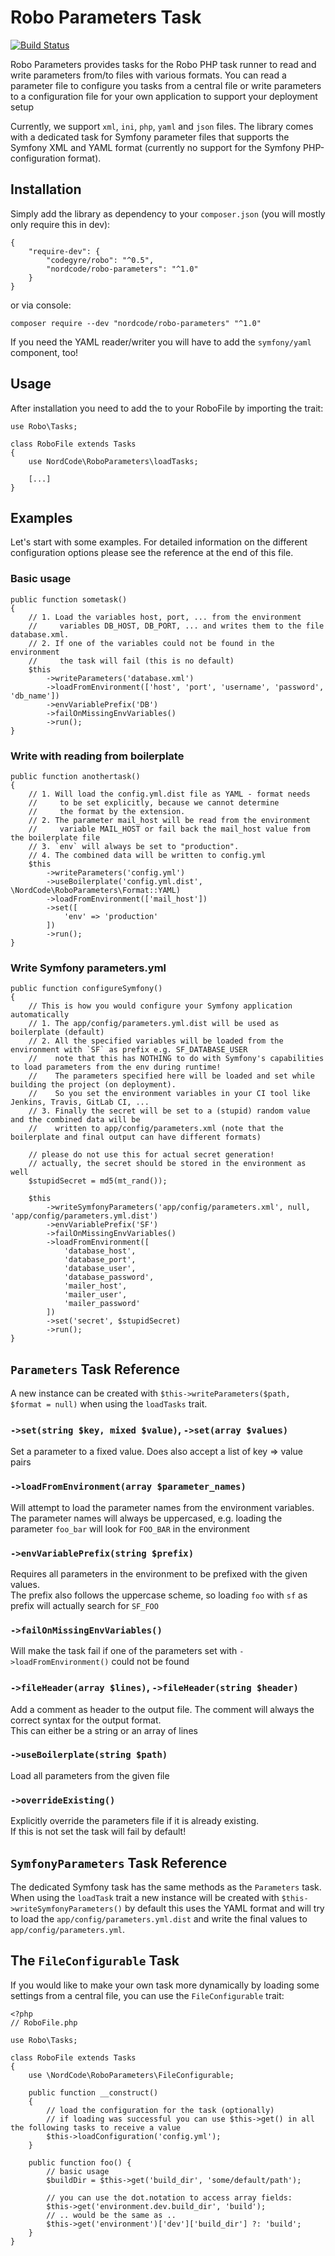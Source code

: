 Robo Parameters Task
=====
[![Build Status](https://travis-ci.org/nordcode/robo-parameters.svg?branch=master)](https://travis-ci.org/nordcode/robo-parameters)

Robo Parameters provides tasks for the Robo PHP task runner to read
and write parameters from/to files with various formats. You can
read a parameter file to configure you tasks from a central file
or write parameters to a configuration file for your own application
to support your deployment setup

Currently, we support `xml`, `ini`, `php`, `yaml` and `json` files.
The library comes with a dedicated task for Symfony parameter
files that supports the Symfony XML and YAML format
(currently no support for the Symfony PHP-configuration format).


## Installation
Simply add the library as dependency to your `composer.json` (you will mostly only require this in dev):
```
{
    "require-dev": {
        "codegyre/robo": "^0.5",
        "nordcode/robo-parameters": "^1.0"
    }
}
```
or via console:
```
composer require --dev "nordcode/robo-parameters" "^1.0"
```

If you need the YAML reader/writer you will have to add the `symfony/yaml` component, too!

## Usage
After installation you need to add the  to your RoboFile by importing the trait:
```
use Robo\Tasks;

class RoboFile extends Tasks
{
    use NordCode\RoboParameters\loadTasks;
    
    [...]
}
```

## Examples
Let's start with some examples. For detailed information on the different configuration options please see the
 reference at the end of this file.

### Basic usage
```
public function sometask()
{
    // 1. Load the variables host, port, ... from the environment
    //     variables DB_HOST, DB_PORT, ... and writes them to the file database.xml.
    // 2. If one of the variables could not be found in the environment
    //     the task will fail (this is no default)
    $this
        ->writeParameters('database.xml')
        ->loadFromEnvironment(['host', 'port', 'username', 'password', 'db_name'])
        ->envVariablePrefix('DB')
        ->failOnMissingEnvVariables()
        ->run();
}
```

### Write with reading from boilerplate
```
public function anothertask()
{
    // 1. Will load the config.yml.dist file as YAML - format needs
    //     to be set explicitly, because we cannot determine
    //     the format by the extension.
    // 2. The parameter mail_host will be read from the environment
    //     variable MAIL_HOST or fail back the mail_host value from the boilerplate file
    // 3. `env` will always be set to "production".
    // 4. The combined data will be written to config.yml
    $this
        ->writeParameters('config.yml')
        ->useBoilerplate('config.yml.dist', \NordCode\RoboParameters\Format::YAML)
        ->loadFromEnvironment(['mail_host'])
        ->set([
            'env' => 'production'
        ])
        ->run();
}
```

### Write Symfony parameters.yml
```
public function configureSymfony()
{
    // This is how you would configure your Symfony application automatically
    // 1. The app/config/parameters.yml.dist will be used as boilerplate (default)
    // 2. All the specified variables will be loaded from the environment with `SF` as prefix e.g. SF_DATABASE_USER
    //    note that this has NOTHING to do with Symfony's capabilities to load parameters from the env during runtime!
    //    The parameters specified here will be loaded and set while building the project (on deployment).
    //    So you set the environment variables in your CI tool like Jenkins, Travis, GitLab CI, ...
    // 3. Finally the secret will be set to a (stupid) random value and the combined data will be
    //    written to app/config/parameters.xml (note that the boilerplate and final output can have different formats)
    
    // please do not use this for actual secret generation!
    // actually, the secret should be stored in the environment as well
    $stupidSecret = md5(mt_rand());
    
    $this
        ->writeSymfonyParameters('app/config/parameters.xml', null, 'app/config/parameters.yml.dist')
        ->envVariablePrefix('SF')
        ->failOnMissingEnvVariables()
        ->loadFromEnvironment([
            'database_host',
            'database_port',
            'database_user',
            'database_password',
            'mailer_host',
            'mailer_user',
            'mailer_password'
        ])
        ->set('secret', $stupidSecret)
        ->run();
}
```


## `Parameters` Task Reference
A new instance can be created with `$this->writeParameters($path, $format = null)` when using the `loadTasks` trait.

### `->set(string $key, mixed $value)`, `->set(array $values)`
Set a parameter to a fixed value. Does also accept a list of key => value pairs

### `->loadFromEnvironment(array $parameter_names)`
Will attempt to load the parameter names from the environment variables.  
The parameter names will always be uppercased, e.g. loading the parameter `foo_bar` will look for `FOO_BAR` in the environment

### `->envVariablePrefix(string $prefix)`
Requires all parameters in the environment to be prefixed with the given values.  
The prefix also follows the uppercase scheme, so loading `foo` with `sf` as prefix will actually search for `SF_FOO`

### `->failOnMissingEnvVariables()`
Will make the task fail if one of the parameters set with `->loadFromEnvironment()` could not be found

### `->fileHeader(array $lines)`, `->fileHeader(string $header)`
Add a comment as header to the output file. The comment will always the correct syntax for the output format.  
This can either be a string or an array of lines

### `->useBoilerplate(string $path)`
Load all parameters from the given file

### `->overrideExisting()`
Explicitly override the parameters file if it is already existing.  
If this is not set the task will fail by default!


## `SymfonyParameters` Task Reference
The dedicated Symfony task has the same methods as the `Parameters` task.  
When using the `loadTask` trait a new instance will be created with `$this->writeSymfonyParameters()` by default
this uses the YAML format and will try to load the `app/config/parameters.yml.dist` and write the final values to
`app/config/parameters.yml`.


## The `FileConfigurable` Task
If you would like to make your own task more dynamically by loading some settings from a central file, you can use
the `FileConfigurable` trait:

```
<?php
// RoboFile.php

use Robo\Tasks;

class RoboFile extends Tasks
{
    use \NordCode\RoboParameters\FileConfigurable;

    public function __construct()
    {
        // load the configuration for the task (optionally)
        // if loading was successful you can use $this->get() in all the following tasks to receive a value
        $this->loadConfiguration('config.yml');
    }
    
    public function foo() {
        // basic usage
        $buildDir = $this->get('build_dir', 'some/default/path');
        
        // you can use the dot.notation to access array fields:
        $this->get('environment.dev.build_dir', 'build');
        // .. would be the same as ..
        $this->get('environment')['dev']['build_dir'] ?: 'build';
    }
} 
```
